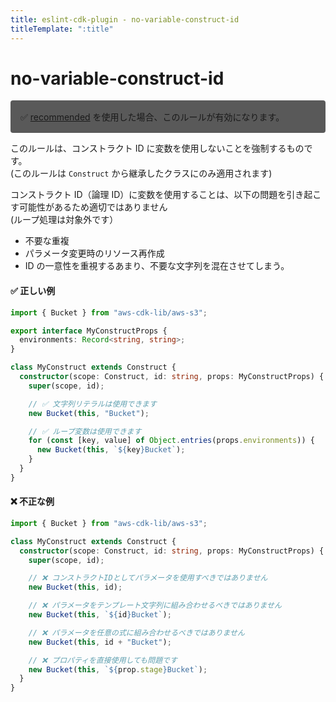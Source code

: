 ```yaml
---
title: eslint-cdk-plugin - no-variable-construct-id
titleTemplate: ":title"
---
```


# no-variable-construct-id

<div style="margin-top: 16px; background-color: #595959; padding: 16px; border-radius: 4px;">
    ✅ <a href="/ja/rules/#recommended-rules">recommended</a>
  を使用した場合、このルールが有効になります。
</div>

このルールは、コンストラクト ID に変数を使用しないことを強制するものです。  
(このルールは `Construct` から継承したクラスにのみ適用されます)

コンストラクト ID（論理 ID）に変数を使用することは、以下の問題を引き起こす可能性があるため適切ではありません  
(ループ処理は対象外です）

- 不要な重複
- パラメータ変更時のリソース再作成
- ID の一意性を重視するあまり、不要な文字列を混在させてしまう。

#### ✅ 正しい例

```ts
import { Bucket } from "aws-cdk-lib/aws-s3";

export interface MyConstructProps {
  environments: Record<string, string>;
}

class MyConstruct extends Construct {
  constructor(scope: Construct, id: string, props: MyConstructProps) {
    super(scope, id);

    // ✅ 文字列リテラルは使用できます
    new Bucket(this, "Bucket");

    // ✅ ループ変数は使用できます
    for (const [key, value] of Object.entries(props.environments)) {
      new Bucket(this, `${key}Bucket`);
    }
  }
}
```

#### ❌ 不正な例

```ts
import { Bucket } from "aws-cdk-lib/aws-s3";

class MyConstruct extends Construct {
  constructor(scope: Construct, id: string, props: MyConstructProps) {
    super(scope, id);

    // ❌ コンストラクトIDとしてパラメータを使用すべきではありません
    new Bucket(this, id);

    // ❌ パラメータをテンプレート文字列に組み合わせるべきではありません
    new Bucket(this, `${id}Bucket`);

    // ❌ パラメータを任意の式に組み合わせるべきではありません
    new Bucket(this, id + "Bucket");

    // ❌ プロパティを直接使用しても問題です
    new Bucket(this, `${prop.stage}Bucket`);
  }
}
```

